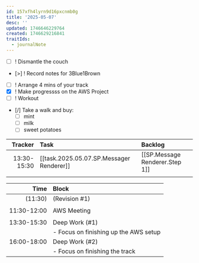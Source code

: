 ```yaml
---
id: 157xfh4lyrn9d16pxcnmb0g
title: '2025-05-07'
desc: ''
updated: 1746646229764
created: 1746629216841
traitIds:
  - journalNote
---
```

 
- [ ] ! Dismantle the couch
- [>] ! Record notes for 3Blue1Brown
- [ ] ! Arrange 4 mins of your track
- [x] ! Make progressss on the AWS Project
- [ ] ! Workout
- [/] Take a walk and buy:
  - [ ] mint
  - [ ] milk
  - [ ] sweet potatoes

|     Tracker | Task                                     | Backlog                 |
| ----------: | :--------------------------------------- | :---------------------- |
| 13:30-15:30 | [[task.2025.05.07.SP.Messager Renderer]] | [[SP.Message Renderer.Step 1]] |
|             |                                          |                         |

|        Time | Block                                 |
| ----------: | :------------------------------------ |
|     (11:30) | (Revision #1)                         |
|             |                                       |
| 11:30-12:00 | AWS Meeting                           |
|             |                                       |
| 13:30-15:30 | Deep Work (#1)                        |
|             | - Focus on finishing up the AWS setup |
| 16:00-18:00 | Deep Work (#2)                        |
|             | - Focus on finishing the track        |